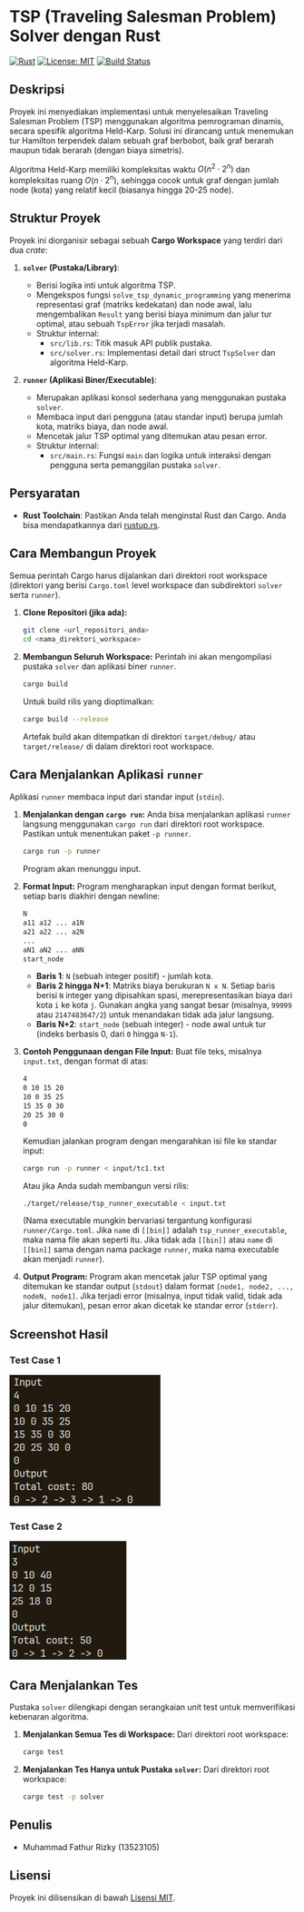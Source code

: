 # TSP (Traveling Salesman Problem) Solver dengan Rust

[![Rust](https://img.shields.io/badge/rust-1.70%2B-orange?style=plastic&logo=rust)](https://www.rust-lang.org)
[![License: MIT](https://img.shields.io/badge/License-MIT-yellow.svg?style=plastic)](https://opensource.org/licenses/MIT)
[![Build Status](https://img.shields.io/badge/build-passing-brightgreen?style=plastic)](https://github.com/<USERNAME>/<REPO>/actions)

## Deskripsi

Proyek ini menyediakan implementasi untuk menyelesaikan Traveling Salesman Problem (TSP) menggunakan algoritma pemrograman dinamis, secara spesifik algoritma Held-Karp. Solusi ini dirancang untuk menemukan tur Hamilton terpendek dalam sebuah graf berbobot, baik graf berarah maupun tidak berarah (dengan biaya simetris).

Algoritma Held-Karp memiliki kompleksitas waktu $O(n^2 \cdot 2^n)$ dan kompleksitas ruang $O(n \cdot 2^n)$, sehingga cocok untuk graf dengan jumlah node (kota) yang relatif kecil (biasanya hingga 20-25 node).

## Struktur Proyek

Proyek ini diorganisir sebagai sebuah **Cargo Workspace** yang terdiri dari dua *crate*:

1.  **`solver` (Pustaka/Library)**:
    * Berisi logika inti untuk algoritma TSP.
    * Mengekspos fungsi `solve_tsp_dynamic_programming` yang menerima representasi graf (matriks kedekatan) dan node awal, lalu mengembalikan `Result` yang berisi biaya minimum dan jalur tur optimal, atau sebuah `TspError` jika terjadi masalah.
    * Struktur internal:
        * `src/lib.rs`: Titik masuk API publik pustaka.
        * `src/solver.rs`: Implementasi detail dari struct `TspSolver` dan algoritma Held-Karp.

2.  **`runner` (Aplikasi Biner/Executable)**:
    * Merupakan aplikasi konsol sederhana yang menggunakan pustaka `solver`.
    * Membaca input dari pengguna (atau standar input) berupa jumlah kota, matriks biaya, dan node awal.
    * Mencetak jalur TSP optimal yang ditemukan atau pesan error.
    * Struktur internal:
        * `src/main.rs`: Fungsi `main` dan logika untuk interaksi dengan pengguna serta pemanggilan pustaka `solver`.

## Persyaratan

* **Rust Toolchain**: Pastikan Anda telah menginstal Rust dan Cargo. Anda bisa mendapatkannya dari [rustup.rs](https://rustup.rs/).

## Cara Membangun Proyek

Semua perintah Cargo harus dijalankan dari direktori root workspace (direktori yang berisi `Cargo.toml` level workspace dan subdirektori `solver` serta `runner`).

1.  **Clone Repositori (jika ada):**
    ```bash
    git clone <url_repositori_anda>
    cd <nama_direktori_workspace>
    ```

2.  **Membangun Seluruh Workspace:**
    Perintah ini akan mengompilasi pustaka `solver` dan aplikasi biner `runner`.
    ```bash
    cargo build
    ```
    Untuk build rilis yang dioptimalkan:
    ```bash
    cargo build --release
    ```
    Artefak build akan ditempatkan di direktori `target/debug/` atau `target/release/` di dalam direktori root workspace.

## Cara Menjalankan Aplikasi `runner`

Aplikasi `runner` membaca input dari standar input (`stdin`).

1.  **Menjalankan dengan `cargo run`:**
    Anda bisa menjalankan aplikasi `runner` langsung menggunakan `cargo run` dari direktori root workspace. Pastikan untuk menentukan paket `-p runner`.
    ```bash
    cargo run -p runner
    ```
    Program akan menunggu input.

2.  **Format Input:**
    Program mengharapkan input dengan format berikut, setiap baris diakhiri dengan newline:
    ```
    N
    a11 a12 ... a1N
    a21 a22 ... a2N
    ...
    aN1 aN2 ... aNN
    start_node
    ```
    * **Baris 1**: `N` (sebuah integer positif) - jumlah kota.
    * **Baris 2 hingga N+1**: Matriks biaya berukuran `N x N`. Setiap baris berisi `N` integer yang dipisahkan spasi, merepresentasikan biaya dari kota `i` ke kota `j`. Gunakan angka yang sangat besar (misalnya, `99999` atau `2147483647/2`) untuk menandakan tidak ada jalur langsung.
    * **Baris N+2**: `start_node` (sebuah integer) - node awal untuk tur (indeks berbasis 0, dari `0` hingga `N-1`).

3.  **Contoh Penggunaan dengan File Input:**
    Buat file teks, misalnya `input.txt`, dengan format di atas:
    ```
    4
    0 10 15 20
    10 0 35 25
    15 35 0 30
    20 25 30 0
    0
    ```
    Kemudian jalankan program dengan mengarahkan isi file ke standar input:
    ```bash
    cargo run -p runner < input/tc1.txt
    ```
    Atau jika Anda sudah membangun versi rilis:
    ```bash
    ./target/release/tsp_runner_executable < input.txt
    ```
    (Nama executable mungkin bervariasi tergantung konfigurasi `runner/Cargo.toml`. Jika `name` di `[[bin]]` adalah `tsp_runner_executable`, maka nama file akan seperti itu. Jika tidak ada `[[bin]]` atau `name` di `[[bin]]` sama dengan nama package `runner`, maka nama executable akan menjadi `runner`).

4.  **Output Program:**
    Program akan mencetak jalur TSP optimal yang ditemukan ke standar output (`stdout`) dalam format `[node1, node2, ..., nodeN, node1]`. Jika terjadi error (misalnya, input tidak valid, tidak ada jalur ditemukan), pesan error akan dicetak ke standar error (`stderr`).

## Screenshot Hasil
### Test Case 1
![TC 1](assets/i1.png)

### Test Case 2
![TC 2](assets/i2.png)
## Cara Menjalankan Tes

Pustaka `solver` dilengkapi dengan serangkaian unit test untuk memverifikasi kebenaran algoritma.

1.  **Menjalankan Semua Tes di Workspace:**
    Dari direktori root workspace:
    ```bash
    cargo test
    ```

2.  **Menjalankan Tes Hanya untuk Pustaka `solver`:**
    Dari direktori root workspace:
    ```bash
    cargo test -p solver
    ```

## Penulis

* Muhammad Fathur Rizky (13523105)

## Lisensi

Proyek ini dilisensikan di bawah [Lisensi MIT](LICENSE).

